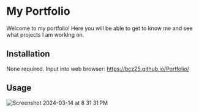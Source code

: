 # My Portfolio

Welcome to my portfolio! Here you will be able to get to know me and see what projects I am working on.

## Installation

None required. 
Input into web browser: https://bcz25.github.io/Portfolio/

## Usage

![Screenshot 2024-03-14 at 8 31 31 PM](https://github.com/Bcz25/Myportfolio/assets/160162513/b99b6fb2-9570-43b2-b175-7a367dd9ef88)


